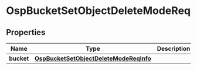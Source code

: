 # OspBucketSetObjectDeleteModeReq

## Properties
Name | Type | Description | Notes
------------ | ------------- | ------------- | -------------
**bucket** | [**OspBucketSetObjectDeleteModeReqInfo**](OspBucketSetObjectDeleteModeReqInfo.md) |  |  [optional]

